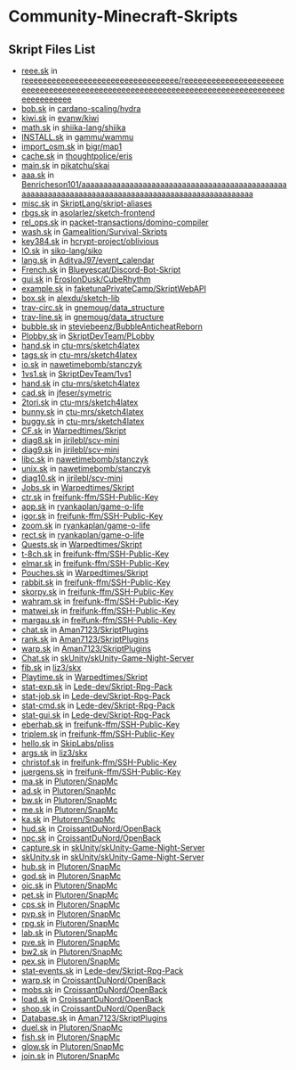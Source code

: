 # Community-Minecraft-Skripts
## Skript Files List

* [reee.sk](https://github.com/reeeeeeeeeeeeeeeeeeeeeeeeeeeeeeeeee/reeeeeeeeeeeeeeeeeeeeeeeeeeeeeeeeeeeeeeeeeeeeeeeeeeeeeeeeeeeeeeeeeeeeeeeeeeeeeeeeeeeeeeeeeee/blob/65d158e5bc824a128fee25b393ed85afc1f8148a/reee.sk) in [reeeeeeeeeeeeeeeeeeeeeeeeeeeeeeeeee/reeeeeeeeeeeeeeeeeeeeeeeeeeeeeeeeeeeeeeeeeeeeeeeeeeeeeeeeeeeeeeeeeeeeeeeeeeeeeeeeeeeeeeeeeee](https://github.com/reeeeeeeeeeeeeeeeeeeeeeeeeeeeeeeeee/reeeeeeeeeeeeeeeeeeeeeeeeeeeeeeeeeeeeeeeeeeeeeeeeeeeeeeeeeeeeeeeeeeeeeeeeeeeeeeeeeeeeeeeeeee)
* [bob.sk](https://github.com/cardano-scaling/hydra/blob/d2713230ec97e3011480e3a93536762b0c03b3e7/demo/bob.sk) in [cardano-scaling/hydra](https://github.com/cardano-scaling/hydra)
* [kiwi.sk](https://github.com/evanw/kiwi/blob/fe3ca9484ac055ccd39fe144218ec11f720222ae/kiwi.sk) in [evanw/kiwi](https://github.com/evanw/kiwi)
* [math.sk](https://github.com/shiika-lang/shiika/blob/43fb51776229c71d8127a7b6a7863fdc731090a1/builtin/math.sk) in [shiika-lang/shiika](https://github.com/shiika-lang/shiika)
* [INSTALL.sk](https://github.com/gammu/wammu/blob/be6765013fc340d11c2190633c3e487bb6da80b0/INSTALL.sk) in [gammu/wammu](https://github.com/gammu/wammu)
* [import_osm.sk](https://github.com/bigr/map1/blob/4e3d1ce3814135e384e48a699d87645a445ae34b/import_osm.sk) in [bigr/map1](https://github.com/bigr/map1)
* [cache.sk](https://github.com/thoughtpolice/eris/blob/0e321f3d2d44f96712768d54e89088b46ad1693a/t/cache.sk) in [thoughtpolice/eris](https://github.com/thoughtpolice/eris)
* [main.sk](https://github.com/pikatchu/skai/blob/04edb3de790cc256c46b03288c14dc398bb807a5/main.sk) in [pikatchu/skai](https://github.com/pikatchu/skai)
* [aaa.sk](https://github.com/Benricheson101/aaaaaaaaaaaaaaaaaaaaaaaaaaaaaaaaaaaaaaaaaaaaaaaaaaaaaaaaaaaaaaaaaaaaaaaaaaaaaaaaaaaaaaaaaaaaaaaaaaaa/blob/99319e4e54a32ccb517869c7d5e3430bbeee65ac/aaa.sk) in [Benricheson101/aaaaaaaaaaaaaaaaaaaaaaaaaaaaaaaaaaaaaaaaaaaaaaaaaaaaaaaaaaaaaaaaaaaaaaaaaaaaaaaaaaaaaaaaaaaaaaaaaaaa](https://github.com/Benricheson101/aaaaaaaaaaaaaaaaaaaaaaaaaaaaaaaaaaaaaaaaaaaaaaaaaaaaaaaaaaaaaaaaaaaaaaaaaaaaaaaaaaaaaaaaaaaaaaaaaaaa)
* [misc.sk](https://github.com/SkriptLang/skript-aliases/blob/809c9e1ad95f26f9d62327f8447301a9e7db5379/misc.sk) in [SkriptLang/skript-aliases](https://github.com/SkriptLang/skript-aliases)
* [rbgs.sk](https://github.com/asolarlez/sketch-frontend/blob/481b6e4634e55fc0771ac9ff5b88d3f282b52748/spmd/rbgs.sk) in [asolarlez/sketch-frontend](https://github.com/asolarlez/sketch-frontend)
* [rel_ops.sk](https://github.com/packet-transactions/domino-compiler/blob/1ed941aa40da23964f1428e17705a0b147309e68/examples/rel_ops.sk) in [packet-transactions/domino-compiler](https://github.com/packet-transactions/domino-compiler)
* [wash.sk](https://github.com/Gamealition/Survival-Skripts/blob/d0e644404f808d942dc51f4cab860cca8666cba8/wash.sk) in [Gamealition/Survival-Skripts](https://github.com/Gamealition/Survival-Skripts)
* [key384.sk](https://github.com/hcrypt-project/oblivious/blob/35c1a09f4616c02e2ca45e672ec86184101ef182/key384.sk) in [hcrypt-project/oblivious](https://github.com/hcrypt-project/oblivious)
* [IO.sk](https://github.com/siko-lang/siko/blob/3bfd6c5cd14527685a87a623d16afd9fcafd8747/std/IO.sk) in [siko-lang/siko](https://github.com/siko-lang/siko)
* [lang.sk](https://github.com/AdityaJ97/event_calendar/blob/781d960232335c4b6d43cfa4e61892a866c7844e/lang/lang.sk) in [AdityaJ97/event_calendar](https://github.com/AdityaJ97/event_calendar)
* [French.sk](https://github.com/Blueyescat/Discord-Bot-Skript/blob/fe92be6643cf8677801051ffb2bc0458dfd1c631/French.sk) in [Blueyescat/Discord-Bot-Skript](https://github.com/Blueyescat/Discord-Bot-Skript)
* [gui.sk](https://github.com/EroslonDusk/CubeRhythm/blob/6aa6a01fd1f2e71bd992fe6a0800eb57dde1ca64/gui.sk) in [EroslonDusk/CubeRhythm](https://github.com/EroslonDusk/CubeRhythm)
* [example.sk](https://github.com/faketunaPrivateCamp/SkriptWebAPI/blob/e166cbade479d319c1b04af493d70767deebcaf5/example.sk) in [faketunaPrivateCamp/SkriptWebAPI](https://github.com/faketunaPrivateCamp/SkriptWebAPI)
* [box.sk](https://github.com/alexdu/sketch-lib/blob/bd5fa3d7dc7a4526931386306d8ea4d639c8b9c0/lib/box.sk) in [alexdu/sketch-lib](https://github.com/alexdu/sketch-lib)
* [trav-circ.sk](https://github.com/gnemoug/data_structure/blob/520e70899cac3f6a79cec13fb458c580a11eee43/data_structure/avl/sufficient_avl/trav-circ.sk) in [gnemoug/data_structure](https://github.com/gnemoug/data_structure)
* [trav-line.sk](https://github.com/gnemoug/data_structure/blob/520e70899cac3f6a79cec13fb458c580a11eee43/data_structure/avl/sufficient_avl/trav-line.sk) in [gnemoug/data_structure](https://github.com/gnemoug/data_structure)
* [bubble.sk](https://github.com/steviebeenz/BubbleAnticheatReborn/blob/866b10886bfb4ba4d587212a0b3923ecc4db5940/bubble.sk) in [steviebeenz/BubbleAnticheatReborn](https://github.com/steviebeenz/BubbleAnticheatReborn)
* [Plobby.sk](https://github.com/SkriptDevTeam/PLobby/blob/8578ed8a3fa8ef38239ba9161064d8c2f094199d/Plobby.sk) in [SkriptDevTeam/PLobby](https://github.com/SkriptDevTeam/PLobby)
* [hand.sk](https://github.com/ctu-mrs/sketch4latex/blob/1cec3b7dd1e0e13ecfe2a2ea4cbdb531af91030a/Doc/hand.sk) in [ctu-mrs/sketch4latex](https://github.com/ctu-mrs/sketch4latex)
* [tags.sk](https://github.com/ctu-mrs/sketch4latex/blob/1cec3b7dd1e0e13ecfe2a2ea4cbdb531af91030a/Doc/tags.sk) in [ctu-mrs/sketch4latex](https://github.com/ctu-mrs/sketch4latex)
* [io.sk](https://github.com/nawetimebomb/stanczyk/blob/b7d156d5405e50b1a8b6c0f77ddce7a7c222be37/libs/io.sk) in [nawetimebomb/stanczyk](https://github.com/nawetimebomb/stanczyk)
* [1vs1.sk](https://github.com/SkriptDevTeam/1vs1/blob/1a8654df1119246cfc2496f0e1031aa4ae9c4ceb/1vs1.sk) in [SkriptDevTeam/1vs1](https://github.com/SkriptDevTeam/1vs1)
* [hand.sk](https://github.com/ctu-mrs/sketch4latex/blob/1cec3b7dd1e0e13ecfe2a2ea4cbdb531af91030a/Data/hand.sk) in [ctu-mrs/sketch4latex](https://github.com/ctu-mrs/sketch4latex)
* [cad.sk](https://github.com/jfeser/symetric/blob/f49a57afc90a2c1e38f1097f98bd74725c074b9b/cad.sk) in [jfeser/symetric](https://github.com/jfeser/symetric)
* [2tori.sk](https://github.com/ctu-mrs/sketch4latex/blob/1cec3b7dd1e0e13ecfe2a2ea4cbdb531af91030a/Data/2tori.sk) in [ctu-mrs/sketch4latex](https://github.com/ctu-mrs/sketch4latex)
* [bunny.sk](https://github.com/ctu-mrs/sketch4latex/blob/1cec3b7dd1e0e13ecfe2a2ea4cbdb531af91030a/Data/bunny.sk) in [ctu-mrs/sketch4latex](https://github.com/ctu-mrs/sketch4latex)
* [buggy.sk](https://github.com/ctu-mrs/sketch4latex/blob/1cec3b7dd1e0e13ecfe2a2ea4cbdb531af91030a/Data/buggy.sk) in [ctu-mrs/sketch4latex](https://github.com/ctu-mrs/sketch4latex)
* [CF.sk](https://github.com/Warpedtimes/Skript/blob/1d4e34dc43b5fc2e87ba8cc508ef9fe70b3e912d/CF.sk) in [Warpedtimes/Skript](https://github.com/Warpedtimes/Skript)
* [diag8.sk](https://github.com/jirilebl/scv-mini/blob/d1ce2dcd4d3d89dfcb5c7106f62efec8139f647d/diag8.sk) in [jirilebl/scv-mini](https://github.com/jirilebl/scv-mini)
* [diag9.sk](https://github.com/jirilebl/scv-mini/blob/d1ce2dcd4d3d89dfcb5c7106f62efec8139f647d/diag9.sk) in [jirilebl/scv-mini](https://github.com/jirilebl/scv-mini)
* [libc.sk](https://github.com/nawetimebomb/stanczyk/blob/b7d156d5405e50b1a8b6c0f77ddce7a7c222be37/libs/libc.sk) in [nawetimebomb/stanczyk](https://github.com/nawetimebomb/stanczyk)
* [unix.sk](https://github.com/nawetimebomb/stanczyk/blob/b7d156d5405e50b1a8b6c0f77ddce7a7c222be37/libs/unix.sk) in [nawetimebomb/stanczyk](https://github.com/nawetimebomb/stanczyk)
* [diag10.sk](https://github.com/jirilebl/scv-mini/blob/d1ce2dcd4d3d89dfcb5c7106f62efec8139f647d/diag10.sk) in [jirilebl/scv-mini](https://github.com/jirilebl/scv-mini)
* [Jobs.sk](https://github.com/Warpedtimes/Skript/blob/1d4e34dc43b5fc2e87ba8cc508ef9fe70b3e912d/Jobs.sk) in [Warpedtimes/Skript](https://github.com/Warpedtimes/Skript)
* [ctr.sk](https://github.com/freifunk-ffm/SSH-Public-Key/blob/349a677c6840b47a63fb47191a8934fec700ca31/ctr.sk) in [freifunk-ffm/SSH-Public-Key](https://github.com/freifunk-ffm/SSH-Public-Key)
* [app.sk](https://github.com/ryankaplan/game-o-life/blob/10df4039b1a79dda124546cb9e61afbbc7cffdc1/src/app.sk) in [ryankaplan/game-o-life](https://github.com/ryankaplan/game-o-life)
* [igor.sk](https://github.com/freifunk-ffm/SSH-Public-Key/blob/349a677c6840b47a63fb47191a8934fec700ca31/igor.sk) in [freifunk-ffm/SSH-Public-Key](https://github.com/freifunk-ffm/SSH-Public-Key)
* [zoom.sk](https://github.com/ryankaplan/game-o-life/blob/10df4039b1a79dda124546cb9e61afbbc7cffdc1/src/zoom.sk) in [ryankaplan/game-o-life](https://github.com/ryankaplan/game-o-life)
* [rect.sk](https://github.com/ryankaplan/game-o-life/blob/10df4039b1a79dda124546cb9e61afbbc7cffdc1/src/rect.sk) in [ryankaplan/game-o-life](https://github.com/ryankaplan/game-o-life)
* [Quests.sk](https://github.com/Warpedtimes/Skript/blob/1d4e34dc43b5fc2e87ba8cc508ef9fe70b3e912d/Quests.sk) in [Warpedtimes/Skript](https://github.com/Warpedtimes/Skript)
* [t-8ch.sk](https://github.com/freifunk-ffm/SSH-Public-Key/blob/349a677c6840b47a63fb47191a8934fec700ca31/t-8ch.sk) in [freifunk-ffm/SSH-Public-Key](https://github.com/freifunk-ffm/SSH-Public-Key)
* [elmar.sk](https://github.com/freifunk-ffm/SSH-Public-Key/blob/349a677c6840b47a63fb47191a8934fec700ca31/elmar.sk) in [freifunk-ffm/SSH-Public-Key](https://github.com/freifunk-ffm/SSH-Public-Key)
* [Pouches.sk](https://github.com/Warpedtimes/Skript/blob/1d4e34dc43b5fc2e87ba8cc508ef9fe70b3e912d/Pouches.sk) in [Warpedtimes/Skript](https://github.com/Warpedtimes/Skript)
* [rabbit.sk](https://github.com/freifunk-ffm/SSH-Public-Key/blob/349a677c6840b47a63fb47191a8934fec700ca31/rabbit.sk) in [freifunk-ffm/SSH-Public-Key](https://github.com/freifunk-ffm/SSH-Public-Key)
* [skorpy.sk](https://github.com/freifunk-ffm/SSH-Public-Key/blob/349a677c6840b47a63fb47191a8934fec700ca31/skorpy.sk) in [freifunk-ffm/SSH-Public-Key](https://github.com/freifunk-ffm/SSH-Public-Key)
* [wahram.sk](https://github.com/freifunk-ffm/SSH-Public-Key/blob/349a677c6840b47a63fb47191a8934fec700ca31/wahram.sk) in [freifunk-ffm/SSH-Public-Key](https://github.com/freifunk-ffm/SSH-Public-Key)
* [matwei.sk](https://github.com/freifunk-ffm/SSH-Public-Key/blob/349a677c6840b47a63fb47191a8934fec700ca31/matwei.sk) in [freifunk-ffm/SSH-Public-Key](https://github.com/freifunk-ffm/SSH-Public-Key)
* [margau.sk](https://github.com/freifunk-ffm/SSH-Public-Key/blob/349a677c6840b47a63fb47191a8934fec700ca31/margau.sk) in [freifunk-ffm/SSH-Public-Key](https://github.com/freifunk-ffm/SSH-Public-Key)
* [chat.sk](https://github.com/Aman7123/SkriptPlugins/blob/0399fbeed6dc38055d8fce73e2979ee13a4cb2ca/chat.sk) in [Aman7123/SkriptPlugins](https://github.com/Aman7123/SkriptPlugins)
* [rank.sk](https://github.com/Aman7123/SkriptPlugins/blob/0399fbeed6dc38055d8fce73e2979ee13a4cb2ca/rank.sk) in [Aman7123/SkriptPlugins](https://github.com/Aman7123/SkriptPlugins)
* [warp.sk](https://github.com/Aman7123/SkriptPlugins/blob/0399fbeed6dc38055d8fce73e2979ee13a4cb2ca/warp.sk) in [Aman7123/SkriptPlugins](https://github.com/Aman7123/SkriptPlugins)
* [Chat.sk](https://github.com/skUnity/skUnity-Game-Night-Server/blob/a5927988ad2f65bea6deecc7fad553e861b62f87/Chat.sk) in [skUnity/skUnity-Game-Night-Server](https://github.com/skUnity/skUnity-Game-Night-Server)
* [fib.sk](https://github.com/liz3/skx/blob/05ffacbc4150750d6134f028b328d7273277017d/assets/fib.sk) in [liz3/skx](https://github.com/liz3/skx)
* [Playtime.sk](https://github.com/Warpedtimes/Skript/blob/1d4e34dc43b5fc2e87ba8cc508ef9fe70b3e912d/Playtime.sk) in [Warpedtimes/Skript](https://github.com/Warpedtimes/Skript)
* [stat-exp.sk](https://github.com/Lede-dev/Skript-Rpg-Pack/blob/02aaedf83dd61e06032bf50c5ddac8f8277d09b4/stat-exp.sk) in [Lede-dev/Skript-Rpg-Pack](https://github.com/Lede-dev/Skript-Rpg-Pack)
* [stat-job.sk](https://github.com/Lede-dev/Skript-Rpg-Pack/blob/02aaedf83dd61e06032bf50c5ddac8f8277d09b4/stat-job.sk) in [Lede-dev/Skript-Rpg-Pack](https://github.com/Lede-dev/Skript-Rpg-Pack)
* [stat-cmd.sk](https://github.com/Lede-dev/Skript-Rpg-Pack/blob/02aaedf83dd61e06032bf50c5ddac8f8277d09b4/stat-cmd.sk) in [Lede-dev/Skript-Rpg-Pack](https://github.com/Lede-dev/Skript-Rpg-Pack)
* [stat-gui.sk](https://github.com/Lede-dev/Skript-Rpg-Pack/blob/02aaedf83dd61e06032bf50c5ddac8f8277d09b4/stat-gui.sk) in [Lede-dev/Skript-Rpg-Pack](https://github.com/Lede-dev/Skript-Rpg-Pack)
* [eberhab.sk](https://github.com/freifunk-ffm/SSH-Public-Key/blob/349a677c6840b47a63fb47191a8934fec700ca31/eberhab.sk) in [freifunk-ffm/SSH-Public-Key](https://github.com/freifunk-ffm/SSH-Public-Key)
* [triplem.sk](https://github.com/freifunk-ffm/SSH-Public-Key/blob/349a677c6840b47a63fb47191a8934fec700ca31/triplem.sk) in [freifunk-ffm/SSH-Public-Key](https://github.com/freifunk-ffm/SSH-Public-Key)
* [hello.sk](https://github.com/SkipLabs/pliss/blob/c626e78ed4c110cca039f8029c7de7e78b4b2ba4/hello.sk) in [SkipLabs/pliss](https://github.com/SkipLabs/pliss)
* [args.sk](https://github.com/liz3/skx/blob/05ffacbc4150750d6134f028b328d7273277017d/assets/args.sk) in [liz3/skx](https://github.com/liz3/skx)
* [christof.sk](https://github.com/freifunk-ffm/SSH-Public-Key/blob/349a677c6840b47a63fb47191a8934fec700ca31/christof.sk) in [freifunk-ffm/SSH-Public-Key](https://github.com/freifunk-ffm/SSH-Public-Key)
* [juergens.sk](https://github.com/freifunk-ffm/SSH-Public-Key/blob/349a677c6840b47a63fb47191a8934fec700ca31/juergens.sk) in [freifunk-ffm/SSH-Public-Key](https://github.com/freifunk-ffm/SSH-Public-Key)
* [ma.sk](https://github.com/Plutoren/SnapMc/blob/a462bc08732725c16b12e3be3a421398c2236e04/ma.sk) in [Plutoren/SnapMc](https://github.com/Plutoren/SnapMc)
* [ad.sk](https://github.com/Plutoren/SnapMc/blob/a462bc08732725c16b12e3be3a421398c2236e04/ad.sk) in [Plutoren/SnapMc](https://github.com/Plutoren/SnapMc)
* [bw.sk](https://github.com/Plutoren/SnapMc/blob/a462bc08732725c16b12e3be3a421398c2236e04/bw.sk) in [Plutoren/SnapMc](https://github.com/Plutoren/SnapMc)
* [me.sk](https://github.com/Plutoren/SnapMc/blob/a462bc08732725c16b12e3be3a421398c2236e04/me.sk) in [Plutoren/SnapMc](https://github.com/Plutoren/SnapMc)
* [ka.sk](https://github.com/Plutoren/SnapMc/blob/a462bc08732725c16b12e3be3a421398c2236e04/ka.sk) in [Plutoren/SnapMc](https://github.com/Plutoren/SnapMc)
* [hud.sk](https://github.com/CroissantDuNord/OpenBack/blob/a27d7c7f36dbeddc6fc271bf876896076ac4b986/src/hud.sk) in [CroissantDuNord/OpenBack](https://github.com/CroissantDuNord/OpenBack)
* [npc.sk](https://github.com/CroissantDuNord/OpenBack/blob/a27d7c7f36dbeddc6fc271bf876896076ac4b986/src/npc.sk) in [CroissantDuNord/OpenBack](https://github.com/CroissantDuNord/OpenBack)
* [capture.sk](https://github.com/skUnity/skUnity-Game-Night-Server/blob/a5927988ad2f65bea6deecc7fad553e861b62f87/capture.sk) in [skUnity/skUnity-Game-Night-Server](https://github.com/skUnity/skUnity-Game-Night-Server)
* [skUnity.sk](https://github.com/skUnity/skUnity-Game-Night-Server/blob/a5927988ad2f65bea6deecc7fad553e861b62f87/skUnity.sk) in [skUnity/skUnity-Game-Night-Server](https://github.com/skUnity/skUnity-Game-Night-Server)
* [hub.sk](https://github.com/Plutoren/SnapMc/blob/a462bc08732725c16b12e3be3a421398c2236e04/hub.sk) in [Plutoren/SnapMc](https://github.com/Plutoren/SnapMc)
* [god.sk](https://github.com/Plutoren/SnapMc/blob/a462bc08732725c16b12e3be3a421398c2236e04/god.sk) in [Plutoren/SnapMc](https://github.com/Plutoren/SnapMc)
* [oic.sk](https://github.com/Plutoren/SnapMc/blob/a462bc08732725c16b12e3be3a421398c2236e04/oic.sk) in [Plutoren/SnapMc](https://github.com/Plutoren/SnapMc)
* [pet.sk](https://github.com/Plutoren/SnapMc/blob/a462bc08732725c16b12e3be3a421398c2236e04/pet.sk) in [Plutoren/SnapMc](https://github.com/Plutoren/SnapMc)
* [cps.sk](https://github.com/Plutoren/SnapMc/blob/a462bc08732725c16b12e3be3a421398c2236e04/cps.sk) in [Plutoren/SnapMc](https://github.com/Plutoren/SnapMc)
* [pvp.sk](https://github.com/Plutoren/SnapMc/blob/a462bc08732725c16b12e3be3a421398c2236e04/pvp.sk) in [Plutoren/SnapMc](https://github.com/Plutoren/SnapMc)
* [rpg.sk](https://github.com/Plutoren/SnapMc/blob/a462bc08732725c16b12e3be3a421398c2236e04/rpg.sk) in [Plutoren/SnapMc](https://github.com/Plutoren/SnapMc)
* [lab.sk](https://github.com/Plutoren/SnapMc/blob/a462bc08732725c16b12e3be3a421398c2236e04/lab.sk) in [Plutoren/SnapMc](https://github.com/Plutoren/SnapMc)
* [pve.sk](https://github.com/Plutoren/SnapMc/blob/a462bc08732725c16b12e3be3a421398c2236e04/pve.sk) in [Plutoren/SnapMc](https://github.com/Plutoren/SnapMc)
* [bw2.sk](https://github.com/Plutoren/SnapMc/blob/a462bc08732725c16b12e3be3a421398c2236e04/bw2.sk) in [Plutoren/SnapMc](https://github.com/Plutoren/SnapMc)
* [pex.sk](https://github.com/Plutoren/SnapMc/blob/a462bc08732725c16b12e3be3a421398c2236e04/pex.sk) in [Plutoren/SnapMc](https://github.com/Plutoren/SnapMc)
* [stat-events.sk](https://github.com/Lede-dev/Skript-Rpg-Pack/blob/02aaedf83dd61e06032bf50c5ddac8f8277d09b4/stat-events.sk) in [Lede-dev/Skript-Rpg-Pack](https://github.com/Lede-dev/Skript-Rpg-Pack)
* [warp.sk](https://github.com/CroissantDuNord/OpenBack/blob/a27d7c7f36dbeddc6fc271bf876896076ac4b986/src/warp.sk) in [CroissantDuNord/OpenBack](https://github.com/CroissantDuNord/OpenBack)
* [mobs.sk](https://github.com/CroissantDuNord/OpenBack/blob/a27d7c7f36dbeddc6fc271bf876896076ac4b986/src/mobs.sk) in [CroissantDuNord/OpenBack](https://github.com/CroissantDuNord/OpenBack)
* [load.sk](https://github.com/CroissantDuNord/OpenBack/blob/a27d7c7f36dbeddc6fc271bf876896076ac4b986/src/load.sk) in [CroissantDuNord/OpenBack](https://github.com/CroissantDuNord/OpenBack)
* [shop.sk](https://github.com/CroissantDuNord/OpenBack/blob/a27d7c7f36dbeddc6fc271bf876896076ac4b986/src/shop.sk) in [CroissantDuNord/OpenBack](https://github.com/CroissantDuNord/OpenBack)
* [Database.sk](https://github.com/Aman7123/SkriptPlugins/blob/0399fbeed6dc38055d8fce73e2979ee13a4cb2ca/Database.sk) in [Aman7123/SkriptPlugins](https://github.com/Aman7123/SkriptPlugins)
* [duel.sk](https://github.com/Plutoren/SnapMc/blob/a462bc08732725c16b12e3be3a421398c2236e04/duel.sk) in [Plutoren/SnapMc](https://github.com/Plutoren/SnapMc)
* [fish.sk](https://github.com/Plutoren/SnapMc/blob/a462bc08732725c16b12e3be3a421398c2236e04/fish.sk) in [Plutoren/SnapMc](https://github.com/Plutoren/SnapMc)
* [glow.sk](https://github.com/Plutoren/SnapMc/blob/a462bc08732725c16b12e3be3a421398c2236e04/glow.sk) in [Plutoren/SnapMc](https://github.com/Plutoren/SnapMc)
* [join.sk](https://github.com/Plutoren/SnapMc/blob/a462bc08732725c16b12e3be3a421398c2236e04/join.sk) in [Plutoren/SnapMc](https://github.com/Plutoren/SnapMc)
